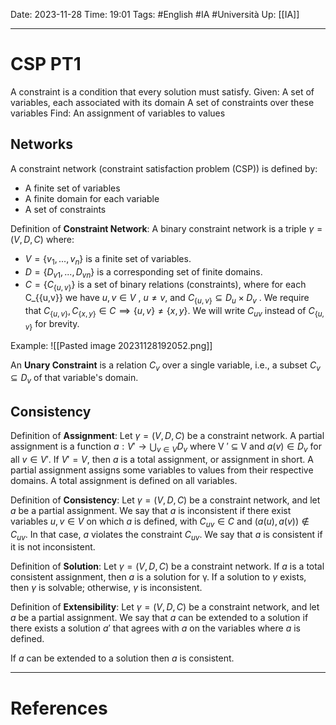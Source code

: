 Date: 2023-11-28
Time: 19:01
Tags: #English #IA #Università 
Up: [[IA]]

---
# CSP PT1

A constraint is a condition that every solution must satisfy.
Given:
	A set of variables, each associated with its domain
	A set of constraints over these variables
Find:
	An assignment of variables to values

## Networks

A constraint network (constraint satisfaction problem (CSP)) is defined by:
- A finite set of variables
- A finite domain for each variable
- A set of constraints

Definition of **Constraint Network**: 
A binary constraint network is a triple $\gamma = (V, D, C)$ where:
- $V = \{v_1, . . . , v_n\}$ is a finite set of variables.
- $D = \{D_{v1} , . . . , D_{vn}\}$ is a corresponding set of finite domains.
- $C = \{C_{\{u,v\}}\}$ is a set of binary relations (constraints), where for each C_{\{u,v\}} we have $u, v \in V$ , $u \neq v$, and $C_{\{u,v\}} \subseteq D_u × D_v$ .
We require that $C_{\{u,v\}}, C_{\{x,y\}} \in C \implies \{u, v\} \neq \{x, y\}$. We will write $C_{uv}$ instead of $C_{\{u,v\}}$ for brevity.

Example:
![[Pasted image 20231128192052.png]]

An **Unary Constraint** is a relation $C_v$ over a single variable, i.e., a subset $C_v \subseteq D_v$ of that variable's domain. 

## Consistency

Definition of **Assignment**:
Let $\gamma = (V, D, C)$ be a constraint network. A partial assignment is a function $a : V' \rightarrow \bigcup_{v \in V} D_v$ where V ′ ⊆ V and $a(v) \in D_v$ for all $v \in V'$. If $V′ = V$, then $a$ is a total assignment, or
assignment in short.
A partial assignment assigns some variables to values from their respective domains. A total assignment is defined on all variables. 

Definition of **Consistency**:
Let $\gamma = (V, D, C)$ be a constraint network, and let $a$ be a partial assignment. We say that $a$ is inconsistent if there exist variables $u, v \in V$ on which $a$ is defined, with $C_{uv} \in C$ and
$(a(u), a(v))  \notin C_{uv}$. In that case, $a$ violates the constraint $C_{uv}$. We say that $a$ is consistent if it is not inconsistent.

Definition of **Solution**:
Let $\gamma = (V, D, C)$ be a constraint network. If $a$ is a total consistent assignment, then $a$ is a solution for γ. If a solution to $\gamma$ exists, then $\gamma$ is solvable; otherwise, $\gamma$ is inconsistent.

Definition of **Extensibility**:
Let $\gamma = (V, D, C)$ be a constraint network, and let $a$ be a partial assignment. We say that $a$ can be extended to a solution if there exists a solution $a'$ that agrees with $a$ on the variables where $a$ is defined.

If $a$ can be extended to a solution then $a$ is consistent.



---
# References
